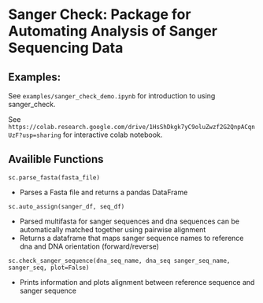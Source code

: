 # Sanger Check: Package for Automating Analysis of Sanger Sequencing Data

## Examples:
See `examples/sanger_check_demo.ipynb` for introduction to using sanger_check.

See `https://colab.research.google.com/drive/1HsShDkgk7yC9oluZwzf2G2QnpACqnUzF?usp=sharing` for interactive colab notebook.

## Availible Functions
`sc.parse_fasta(fasta_file)`
 - Parses a Fasta file and returns a pandas DataFrame

`sc.auto_assign(sanger_df, seq_df)`
 - Parsed multifasta for sanger sequences and dna sequences can be automatically matched together using pairwise alignment
 - Returns a dataframe that maps sanger sequence names to reference dna and DNA orientation (forward/reverse)

`sc.check_sanger_sequence(dna_seq_name, dna_seq sanger_seq_name, sanger_seq, plot=False)`
 - Prints information and plots alignment between reference sequence and sanger sequence